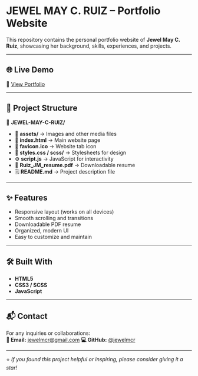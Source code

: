 # JEWEL MAY C. RUIZ – Portfolio Website

This repository contains the personal portfolio website of **Jewel May C. Ruiz**, showcasing her background, skills, experiences, and projects.

---

## 🌐 Live Demo
🔗 [View Portfolio](https://jewelmcr.github.io/JEWEL-MAY-C.-RUIZ/)

---

## 📁 Project Structure

📂 **JEWEL-MAY-C-RUIZ/**
- 📁 **assets/** → Images and other media files  
- 📄 **index.html** → Main website page  
- 🧩 **favicon.ico** → Website tab icon  
- 🎨 **styles.css / scss/** → Stylesheets for design  
- ⚙️ **script.js** → JavaScript for interactivity  
- 📜 **Ruiz_JM_resume.pdf** → Downloadable resume  
- 🗒️ **README.md** → Project description file



---

## ✨ Features
- Responsive layout (works on all devices)
- Smooth scrolling and transitions
- Downloadable PDF resume
- Organized, modern UI
- Easy to customize and maintain

---

## 🛠️ Built With
- **HTML5**
- **CSS3 / SCSS**
- **JavaScript**

---

## 📬 Contact
For any inquiries or collaborations:  
**📧 Email:** jewelmcr@gmail.com
**💻 GitHub:** [@jewelmcr](https://github.com/jewelmcr)

---

⭐ *If you found this project helpful or inspiring, please consider giving it a star!*
